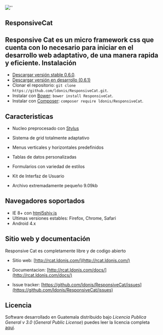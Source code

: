 ![''](http://rcat.ldonis.com/www/rcat.ldonis.com/Template/img/rcat.png "Responsive cat")

ResponsiveCat
-----
Responsive Cat es un micro framework css que cuenta con lo necesario para iniciar en el desarrollo web adaptativo, de una manera rapida y eficiente.
Instalación
----------------
* [Descargar versión stable 0.6.0](https://github.com/ldonis/ResponsiveCat/archive/0.6.0.zip).
* [Descargar versión en desarrollo (0.6.1)](https://github.com/ldonis/ResponsiveCat/archive/master.zip)
* Clonar el repositorio: `git clone https://github.com/ldonis/ResponsiveCat.git`.
* Instalar con [Bower](http://bower.io): `bower install ResponsiveCat`.
* Instalar con [Composer](https://getcomposer.org): `composer require ldonis/ResponsiveCat`.

Caracteristicas
---------------

* Nucleo preprocesado con [Stylus](https://learnboost.github.io/stylus/)

* Sistema de grid totalmente adaptativo

* Menus verticales y horizontales predefinidos

* Tablas de datos personalizadas

* Formularios con variedad de estilos

* Kit de Interfaz de Usuario

* Archivo extremadamente pequeño 9.09kb

Navegadores soportados
----------------------

* IE 8+ con [html5shiv.js](https://github.com/aFarkas/html5shiv)
* Ultimas versiones estables: Firefox, Chrome, Safari
* Android 4.x

Sitio web y documentación
----------------

Responsive Cat es completamente libre y de codigo abierto

* Sitio web: [http://rcat.ldonis.com/](http://rcat.ldonis.com/)

* Documentacion: [http://rcat.ldonis.com/docs/](http://rcat.ldonis.com/docs/)

* Issue tracker: [https://github.com/ldonis/ResponsiveCat/issues](https://github.com/ldonis/ResponsiveCat/issues)

Licencia
----------------

Software desarrollado en Guatemala distribuido bajo *Licencia Publica General v 3.0* (*General Public License*)  puedes leer la licencia completa [aqui](https://github.com/ldonis/ResponsiveCat/blob/master/LICENSE).
